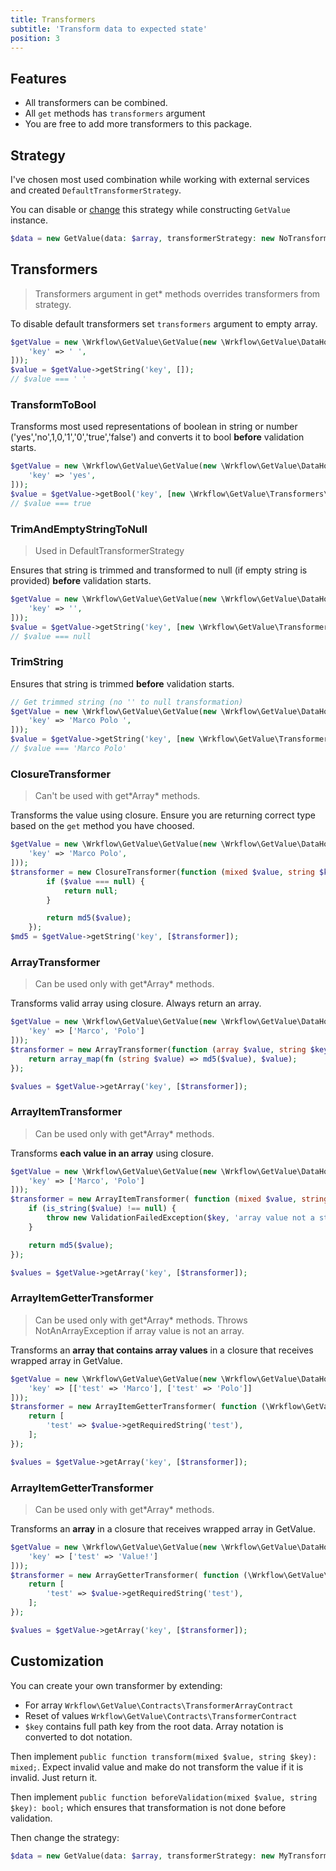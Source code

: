 ```yaml
---
title: Transformers
subtitle: 'Transform data to expected state'
position: 3
---
```


## Features

- All transformers can be combined.
- All `get` methods has `transformers` argument
- You are free to add more transformers to this package.

## Strategy

I've chosen most used combination while working with external services and created `DefaultTransformerStrategy`.

You can disable or [change](#customization) this strategy while constructing `GetValue` instance.

```php
$data = new GetValue(data: $array, transformerStrategy: new NoTransformerStrategy());
```

## Transformers

> Transformers argument in get* methods overrides transformers from strategy.

To disable default transformers set `transformers` argument to empty array.

```php
$getValue = new \Wrkflow\GetValue\GetValue(new \Wrkflow\GetValue\DataHolders\ArrayData([
    'key' => ' ',
]));
$value = $getValue->getString('key', []);
// $value === ' '
```

### TransformToBool

Transforms most used representations of boolean in string or number ('yes','no',1,0,'1','0','true','false') and converts
it to bool **before** validation starts.

```php
$getValue = new \Wrkflow\GetValue\GetValue(new \Wrkflow\GetValue\DataHolders\ArrayData([
    'key' => 'yes',
]));
$value = $getValue->getBool('key', [new \Wrkflow\GetValue\Transformers\TransformToBool()]);
// $value === true
```

### TrimAndEmptyStringToNull

> Used in DefaultTransformerStrategy

Ensures that string is trimmed and transformed to null (if empty string is provided) **before** validation starts.

```php
$getValue = new \Wrkflow\GetValue\GetValue(new \Wrkflow\GetValue\DataHolders\ArrayData([
    'key' => '',
]));
$value = $getValue->getString('key', [new \Wrkflow\GetValue\Transformers\TrimAndEmptyStringToNull()]);
// $value === null
```

### TrimString

Ensures that string is trimmed **before** validation starts.

```php
// Get trimmed string (no '' to null transformation)
$getValue = new \Wrkflow\GetValue\GetValue(new \Wrkflow\GetValue\DataHolders\ArrayData([
    'key' => 'Marco Polo ',
]));
$value = $getValue->getString('key', [new \Wrkflow\GetValue\Transformers\TrimString()]);
// $value === 'Marco Polo'
```

### ClosureTransformer

> Can't be used with get\*Array\* methods.

Transforms the value using closure. Ensure you are returning correct type based on the `get` method you have choosed.

```php
$getValue = new \Wrkflow\GetValue\GetValue(new \Wrkflow\GetValue\DataHolders\ArrayData([
    'key' => 'Marco Polo',
]));
$transformer = new ClosureTransformer(function (mixed $value, string $key): ?string {
        if ($value === null) {
            return null;
        }

        return md5($value);
    });
$md5 = $getValue->getString('key', [$transformer]);
```

### ArrayTransformer

> Can be used only with get\*Array\* methods.

Transforms valid array using closure. Always return an array.

```php
$getValue = new \Wrkflow\GetValue\GetValue(new \Wrkflow\GetValue\DataHolders\ArrayData([
    'key' => ['Marco', 'Polo']
]));
$transformer = new ArrayTransformer(function (array $value, string $key): array {
    return array_map(fn (string $value) => md5($value), $value);
});

$values = $getValue->getArray('key', [$transformer]);
```

### ArrayItemTransformer

> Can be used only with get\*Array\* methods.

Transforms **each value in an array** using closure.

```php
$getValue = new \Wrkflow\GetValue\GetValue(new \Wrkflow\GetValue\DataHolders\ArrayData([
    'key' => ['Marco', 'Polo']
]));
$transformer = new ArrayItemTransformer( function (mixed $value, string $key): string {
    if (is_string($value) !== null) {
        throw new ValidationFailedException($key, 'array value not a string');
    }

    return md5($value);
});

$values = $getValue->getArray('key', [$transformer]);
```

### ArrayItemGetterTransformer

> Can be used only with get\*Array\* methods. Throws NotAnArrayException if array value is not an array.

Transforms an **array that contains array values** in a closure that receives wrapped array in GetValue.

```php
$getValue = new \Wrkflow\GetValue\GetValue(new \Wrkflow\GetValue\DataHolders\ArrayData([
    'key' => [['test' => 'Marco'], ['test' => 'Polo']]
]));
$transformer = new ArrayItemGetterTransformer( function (\Wrkflow\GetValue\GetValue $value, string $key): string {
    return [
        'test' => $value->getRequiredString('test'),
    ];
});

$values = $getValue->getArray('key', [$transformer]);
```

### ArrayItemGetterTransformer

> Can be used only with get\*Array\* methods.

Transforms an **array** in a closure that receives wrapped array in GetValue.

```php
$getValue = new \Wrkflow\GetValue\GetValue(new \Wrkflow\GetValue\DataHolders\ArrayData([
    'key' => ['test' => 'Value!']
]));
$transformer = new ArrayGetterTransformer( function (\Wrkflow\GetValue\GetValue $value, string $key): string {
    return [
        'test' => $value->getRequiredString('test'),
    ];
});

$values = $getValue->getArray('key', [$transformer]);
```

## Customization

You can create your own transformer by extending:

- For array `Wrkflow\GetValue\Contracts\TransformerArrayContract`
- Reset of values `Wrkflow\GetValue\Contracts\TransformerContract`
- `$key` contains full path key from the root data. Array notation is converted to dot notation.

Then implement `public function transform(mixed $value, string $key): mixed;`. Expect invalid value and make do not
transform the value if it is invalid. Just return it.

Then implement `public function beforeValidation(mixed $value, string $key): bool;` which ensures that transformation
is not done before validation.

Then change the strategy:

```php
$data = new GetValue(data: $array, transformerStrategy: new MyTransformerStrategy());
```
